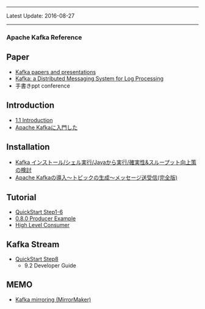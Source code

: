 -----

Latest Update: 2016-08-27  

-----

### Apache Kafka Reference

## Paper
- [Kafka papers and presentations](https://cwiki.apache.org/confluence/display/KAFKA/Kafka+papers+and+presentations)
- [Kafka: a Distributed Messaging System for Log Processing](http://research.microsoft.com/en-us/um/people/srikanth/netdb11/netdb11papers/netdb11-final12.pdf)
- 手書きppt conference

## Introduction  
- [1.1 Introduction](http://kafka.apache.org/documentation.html#introduction)
- [Apache Kafkaに入門した](http://deeeet.com/writing/2015/09/01/apache-kafka/)

## Installation
- [Kafka インストール/シェル実行/Javaから実行/確実性&スループット向上策の検討](http://qiita.com/T0000N/items/da0d13fabd7cc3ac8524)
- [Apache Kafkaの導入〜トピックの生成〜メッセージ送受信(完全版)](http://qiita.com/soushiy/items/c6b07983ece5efc31a48)

## Tutorial  
- [QuickStart Step1-6](http://kafka.apache.org/documentation.html#quickstart)
- [0.8.0 Producer Example](https://cwiki.apache.org/confluence/display/KAFKA/0.8.0+Producer+Example)
- [High Level Consumer](https://cwiki.apache.org/confluence/display/KAFKA/Consumer+Group+Example)

## Kafka Stream  
- [QuickStart Step8](http://kafka.apache.org/documentation.html#quickstart)  
  - 9.2 Developer Guide  

## MEMO
- [Kafka mirroring (MirrorMaker)](https://cwiki.apache.org/confluence/display/KAFKA/Kafka+mirroring+%28MirrorMaker%29)

